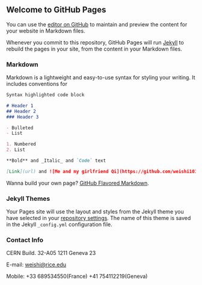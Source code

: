 ## Welcome to GitHub Pages

You can use the [editor on GitHub](https://github.com/weishi10141993/weishi10141993.github.io/edit/master/README.md) to maintain and preview the content for your website in Markdown files.

Whenever you commit to this repository, GitHub Pages will run [Jekyll](https://jekyllrb.com/) to rebuild the pages in your site, from the content in your Markdown files.

### Markdown

Markdown is a lightweight and easy-to-use syntax for styling your writing. It includes conventions for

```markdown
Syntax highlighted code block

# Header 1
## Header 2
### Header 3

- Bulleted
- List

1. Numbered
2. List

**Bold** and _Italic_ and `Code` text

[Link](url) and ![Me and my girlfriend Qi](https://github.com/weishi10141993/weishi10141993.github.io/blob/master/Wei_Qi.jpg)
```

Wanna build your own page? [GitHub Flavored Markdown](https://guides.github.com/features/mastering-markdown/).

### Jekyll Themes

Your Pages site will use the layout and styles from the Jekyll theme you have selected in your [repository settings](https://github.com/weishi10141993/weishi10141993.github.io/settings). The name of this theme is saved in the Jekyll `_config.yml` configuration file.

### Contact Info
CERN Build. 32-A05
1211 Geneva 23

E-mail: weishi@rice.edu

Mobile: +33 689534550(France)
        +41 754112219(Geneva)

